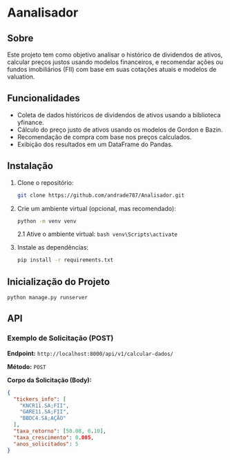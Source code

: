 # Aanalisador


## Sobre
Este projeto tem como objetivo analisar o histórico de dividendos de ativos, calcular preços justos usando modelos financeiros, e recomendar ações ou fundos imobiliários (FII) com base em suas cotações atuais e modelos de valuation.


## Funcionalidades
- Coleta de dados históricos de dividendos de ativos usando a biblioteca yfinance.
- Cálculo do preço justo de ativos usando os modelos de Gordon e Bazin.
- Recomendação de compra com base nos preços calculados.
- Exibição dos resultados em um DataFrame do Pandas.


## Instalação

1. Clone o repositório:

    ```bash
    git clone https://github.com/andrade787/Analisador.git
    ```

2. Crie um ambiente virtual (opcional, mas recomendado):

    ```bash
    python -m venv venv
    ```
    
    2.1
      Ative o ambiente virtual:
        ```bash
        venv\Scripts\activate
        ```

3. Instale as dependências:

    ```bash
    pip install -r requirements.txt
    ```

## Inicialização do Projeto

    python manage.py runserver


## API

### Exemplo de Solicitação (POST)

**Endpoint:** `http://localhost:8000/api/v1/calcular-dados/`

**Método:** `POST`

**Corpo da Solicitação (Body):**

```json
{
  "tickers_info": [
    "KNCR11.SA;FII",
    "GARE11.SA;FII",
    "BBDC4.SA;AÇÃO"
  ],
  "taxa_retorno": [50.08, 0.10],
  "taxa_crescimento": 0.005,
  "anos_solicitados": 5
}

